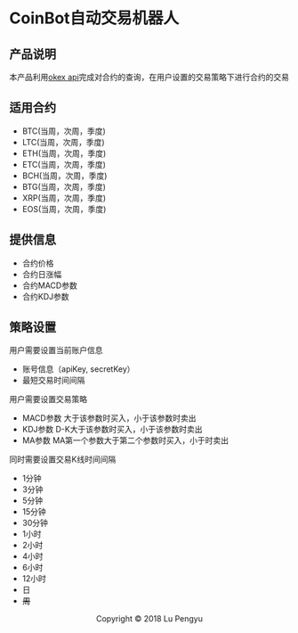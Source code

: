# CoinBot自动交易机器人
## 产品说明
本产品利用[okex api](https://github.com/okcoin-okex/API-docs-OKEx.com)完成对合约的查询，在用户设置的交易策略下进行合约的交易
## 适用合约
+ BTC(当周，次周，季度)
+ LTC(当周，次周，季度)
+ ETH(当周，次周，季度)
+ ETC(当周，次周，季度)
+ BCH(当周，次周，季度)
+ BTG(当周，次周，季度)
+ XRP(当周，次周，季度)
+ EOS(当周，次周，季度)
## 提供信息
+ 合约价格
+ 合约日涨幅
+ 合约MACD参数
+ 合约KDJ参数
## 策略设置
用户需要设置当前账户信息

- 账号信息（apiKey, secretKey）
- 最短交易时间间隔

用户需要设置交易策略

- MACD参数 大于该参数时买入，小于该参数时卖出
- KDJ参数 D-K大于该参数时买入，小于该参数时卖出
- MA参数 MA第一个参数大于第二个参数时买入，小于时卖出

同时需要设置交易K线时间间隔

- 1分钟
- 3分钟
- 5分钟
- 15分钟
- 30分钟
- 1小时
- 2小时
- 4小时
- 6小时
- 12小时
- 日
- ~~周~~

<center>Copyright © 2018 Lu Pengyu</center>